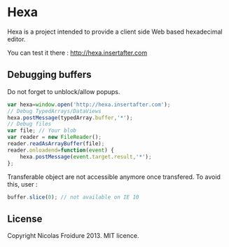 Hexa
============

Hexa is a project intended to provide a client side Web based hexadecimal editor.

You can test it there : http://hexa.insertafter.com

Debugging buffers
-------
Do not forget to unblock/allow popups.
```js
var hexa=window.open('http://hexa.insertafter.com');
// Debug TypedArrays/DataViews
hexa.postMessage(typedArray.buffer,'*');
// Debug files
var file; // Your blob
var reader = new FileReader();
reader.readAsArrayBuffer(file);
reader.onloadend=function(event) {
	hexa.postMessage(event.target.result,'*');
};

```
Transferable object are not accessible anymore once transfered. To avoid this, user :
```js
buffer.slice(0); // not available on IE 10
```

License
-------
Copyright Nicolas Froidure 2013. MIT licence.
